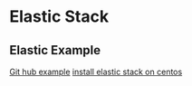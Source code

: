 # Elastic Stack
## Elastic Example
[Git hub example](https://github.com/elastic/examples/tree/master/ElasticStack_apache)
[install elastic stack on centos](http://www.qingpingshan.com/pc/fwq/172087.html)
